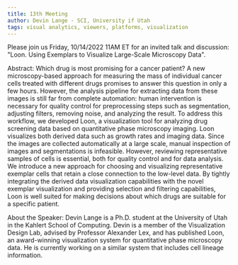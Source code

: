 ```yaml
---
title: 13th Meeting
author: Devin Lange - SCI, University if Utah
tags: visual analytics, viewers, platforms, visualization
---
```


Please join us Friday, 10/14/2022 11AM ET for an invited talk and discussion: "Loon. Using Exemplars to Visualize Large-Scale Microscopy Data". 

Abstract: Which drug is most promising for a cancer patient? A new microscopy-based approach for measuring the mass of individual cancer cells treated with different drugs promises to answer this question in only a few hours. However, the analysis pipeline for extracting data from these images is still far from complete automation: human intervention is necessary for quality control for preprocessing steps such as segmentation, adjusting filters, removing noise, and analyzing the result. To address this workflow, we developed Loon, a visualization tool for analyzing drug screening data based on quantitative phase microscopy imaging. Loon visualizes both derived data such as growth rates and imaging data. Since the images are collected automatically at a large scale, manual inspection of images and segmentations is infeasible. However, reviewing representative samples of cells is essential, both for quality control and for data analysis. We introduce a new approach for choosing and visualizing representative exemplar cells that retain a close connection to the low-level data. By tightly integrating the derived data visualization capabilities with the novel exemplar visualization and providing selection and filtering capabilities, Loon is well suited for making decisions about which drugs are suitable for a specific patient. 

About the Speaker: Devin Lange is a Ph.D. student at the University of Utah in the Kahlert School of Computing. Devin is a member of the Visualization Design Lab, advised by Professor Alexander Lex, and has published Loon, an award-winning visualization system for quantitative phase microscopy data. He is currently working on a similar system that includes cell lineage information.
